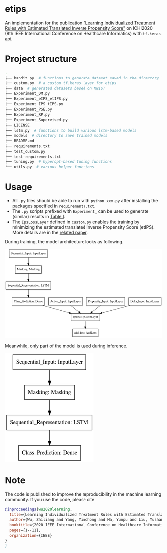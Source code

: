 # etips

An implementation for the publication ["Learning Individualized Treatment Rules with Estimated Translated Inverse Propensity Score"](https://arxiv.org/abs/2007.01083) on ICHI2020 (8th IEEE International Conference on Healthcare Informatics) with `tf.keras` api.
# Project structure

```bash
.
├── bandit.py  # functions to generate dataset saved in the directory `data`
├── custom.py  # a custom tf.keras layer for etips
├── data  # generated datasets based on MNIST
├── Experiment_DM.py
├── Experiment_eIPS_etIPS.py
├── Experiment_IPS_tIPS.py
├── Experiment_PSE.py
├── Experiment_RP.py
├── Experiment_Supervised.py
├── LICENSE
├── lstm.py  # functions to build various lstm-based models
├── models  # directory to save trained models
├── README.md
├── requirements.txt
├── test_custom.py
├── test-requirements.txt
├── tuning.py  # hyperopt-based tuning functions
└── utils.py  # various helper functions
```


# Usage

* All `.py` files should be able to run with `python xxx.py` after installing the packages specified in `requirements.txt`.
* The `.py` scripts prefixed with `Experiment_` can be used to generate (similar) results in [Table I](https://arxiv.org/abs/2007.01083).
* The `IpsLossLayer` defined in `custom.py` enables the training by minimizing the estimated translated Inverse Propensity Score (etIPS). More details are in the [related paper](https://arxiv.org/abs/2007.01083).

During training, the model architecture looks as following.

![training](./models/training_with_propensity.png)

Meanwhile, only part of the model is used during inference.

![inference](./models/testing_with_propensity.png)

# Note

The code is published to improve the reproducibility in the machine learning community. If you use the code, please cite

```bib
@inproceedings{wu2020learning,
  title={Learning Individualized Treatment Rules with Estimated Translated Inverse Propensity Score},
  author={Wu, Zhiliang and Yang, Yinchong and Ma, Yunpu and Liu, Yushan and Zhao, Rui and Moor, Michael and Tresp, Volker},
  booktitle={2020 IEEE International Conference on Healthcare Informatics (ICHI)},
  pages={1--11},
  organization={IEEE}
}
}
```
